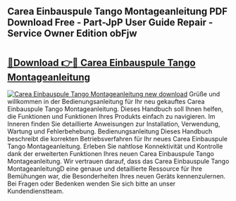 ## Carea Einbauspule Tango Montageanleitung PDF Download Free - Part-JpP User Guide Repair - Service Owner Edition obFjw

# <h2><a href="http://df8bzu.blite.top/?on=Carea+Einbauspule+Tango+Montageanleitung">🔗Download 👉🔴 Carea Einbauspule Tango Montageanleitung</a></h2>

[![Carea Einbauspule Tango Montageanleitung new download](https://i.imgur.com/lujVjoI.png)](http://df8bzu.blite.top/?on=Carea+Einbauspule+Tango+Montageanleitung)
Grüße und willkommen in der Bedienungsanleitung für Ihr neu gekauftes Carea Einbauspule Tango Montageanleitung. Dieses Handbuch soll Ihnen helfen, die Funktionen und Funktionen Ihres Produkts einfach zu navigieren. Im Inneren finden Sie detaillierte Anweisungen zur Installation, Verwendung, Wartung und Fehlerbehebung. Bedienungsanleitung Dieses Handbuch beschreibt die korrekten Betriebsverfahren für Ihr neues Carea Einbauspule Tango Montageanleitung. Erleben Sie nahtlose Konnektivität und Kontrolle dank der erweiterten Funktionen Ihres neuen Carea Einbauspule Tango Montageanleitung. Wir vertrauen darauf, dass das Carea Einbauspule Tango MontageanleitungD eine genaue und detaillierte Ressource für Ihre Bemühungen war, die Besonderheiten Ihres neuen Geräts kennenzulernen. Bei Fragen oder Bedenken wenden Sie sich bitte an unser Kundendienstteam.
